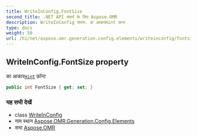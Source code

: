 ```yaml
---
title: WriteInConfig.FontSize
second_title: .NET API संदर्भ के लिए Aspose.OMR
description: WriteInConfig संपत्त. क आकरHint फ़न्ट
type: docs
weight: 50
url: /hi/net/aspose.omr.generation.config.elements/writeinconfig/fontsize/
---
```

## WriteInConfig.FontSize property

का आकार[`Hint`](../hint/) फ़ॉन्ट

```csharp
public int FontSize { get; set; }
```

### यह सभी देखें

* class [WriteInConfig](../)
* नाम स्थान [Aspose.OMR.Generation.Config.Elements](../../writeinconfig/)
* सभा [Aspose.OMR](../../../)


